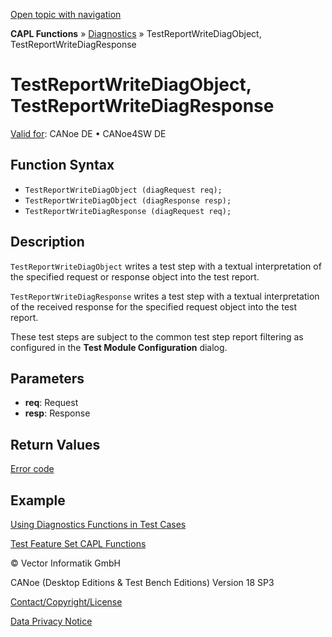 [Open topic with navigation](../../../../../CANoeDEFamily.htm#Topics/CAPLFunctions/Test/Functions/CAPLfunctionTestReportWriteDiagObjectTestReportWriteDiagResponse.md)

**CAPL Functions** » [Diagnostics](../../Diagnostics/CAPLfunctionsDiagnosticsOverview.md) » TestReportWriteDiagObject, TestReportWriteDiagResponse

# TestReportWriteDiagObject, TestReportWriteDiagResponse

[Valid for](../../../Shared/FeatureAvailability.md):  CANoe DE • CANoe4SW DE

## Function Syntax

- `TestReportWriteDiagObject (diagRequest req);`
- `TestReportWriteDiagObject (diagResponse resp);`
- `TestReportWriteDiagResponse (diagRequest req);`

## Description

`TestReportWriteDiagObject` writes a test step with a textual interpretation of the specified request or response object into the test report.

`TestReportWriteDiagResponse` writes a test step with a textual interpretation of the received response for the specified request object into the test report.

These test steps are subject to the common test step report filtering as configured in the **Test Module Configuration** dialog.

## Parameters

- **req**: Request
- **resp**: Response

## Return Values

[Error code](../../Diagnostics/CAPLfunctionsDiagnosticsErrorCode.md)

## Example

[Using Diagnostics Functions in Test Cases](../../Diagnostics/CAPLfunctionsDiagnosticsUsingFunctionTestCase.md)

[Test Feature Set CAPL Functions](../CAPLfunctionsTFSOverview.md)

© Vector Informatik GmbH

CANoe (Desktop Editions & Test Bench Editions) Version 18 SP3

[Contact/Copyright/License](../../../Shared/ContactCopyrightLicense.md)

[Data Privacy Notice](https://www.vector.com/int/en/company/get-info/privacy-policy/)